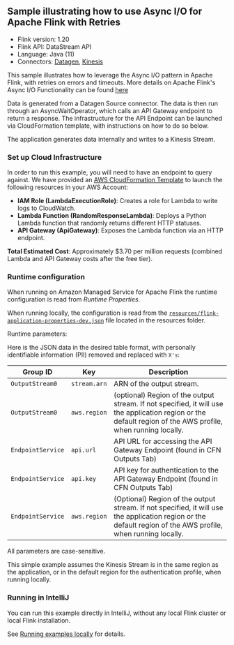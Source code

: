 ## Sample illustrating how to use Async I/O for Apache Flink with Retries
* Flink version: 1.20
* Flink API: DataStream API
* Language: Java (11)
* Connectors: [Datagen](https://nightlies.apache.org/flink/flink-docs-master/docs/connectors/datastream/datagen/), [Kinesis](https://nightlies.apache.org/flink/flink-docs-master/docs/connectors/datastream/kinesis/)

This sample illustrates how to leverage the Async I/O pattern in Apache Flink, with retries on errors and timeouts. More details on Apache Flink's Async I/O Functionality can be found [here](https://nightlies.apache.org/flink/flink-docs-master/docs/dev/datastream/operators/asyncio/)

Data is generated from a Datagen Source connector. The data is then run through an AsyncWaitOperator, which calls an API Gateway endpoint to return a response. The infrastructure for the API Endpoint can be launched via CloudFormation template, with instructions on how to do so below.

The application generates data internally and writes to a Kinesis Stream.

### Set up Cloud Infrastructure
In order to run this example, you will need to have an endpoint to query against. We have provided an [AWS CloudFormation Template](src/main/resources/lambda-cloudformation.yaml) to launch the following resources in your AWS Account:
- **IAM Role (LambdaExecutionRole)**: Creates a role for Lambda to write logs to CloudWatch.
- **Lambda Function (RandomResponseLambda)**: Deploys a Python Lambda function that randomly returns different HTTP statuses.
- **API Gateway (ApiGateway)**: Exposes the Lambda function via an HTTP endpoint.

**Total Estimated Cost**: 
Approximately $3.70 per million requests (combined Lambda and API Gateway costs after the free tier).


### Runtime configuration

When running on Amazon Managed Service for Apache Flink the runtime configuration is read from *Runtime Properties*.

When running locally, the configuration is read from the [`resources/flink-application-properties-dev.json`](src/main/resources/flink-application-properties-dev.json) file located in the resources folder.


Runtime parameters:

Here is the JSON data in the desired table format, with personally identifiable information (PII) removed and replaced with `X's`:

| Group ID          | Key           | Description                                                                                                                                                  |
|-------------------|---------------|--------------------------------------------------------------------------------------------------------------------------------------------------------------|
| `OutputStream0`    | `stream.arn` | ARN of the output stream.                                                                                                                                   |
| `OutputStream0`    | `aws.region`  | (optional) Region of the output stream. If not specified, it will use the application region or the default region of the AWS profile, when running locally. |
| `EndpointService` | `api.url`     | API URL for accessing the API Gateway Endpoint (found in CFN Outputs Tab)                                                                                    |
| `EndpointService` | `api.key`     | API key for authentication to the API Gateway Endpoint (found in CFN Outputs Tab)                                                                            |
| `EndpointService` | `aws.region`  | (Optional) Region of the output stream. If not specified, it will use the application region or the default region of the AWS profile, when running locally. | 

All parameters are case-sensitive.

This simple example assumes the Kinesis Stream is in the same region as the application, or in the default region for the authentication profile, when running locally.


### Running in IntelliJ

You can run this example directly in IntelliJ, without any local Flink cluster or local Flink installation.

See [Running examples locally](../running-examples-locally.md) for details.